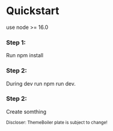 <h1> Quickstart  </h1>

use node >= 16.0

<h3>Step 1: </h3>

Run npm install

<h3> Step 2: </h3>

During dev run npm run dev.

<h3> Step 2: </h3>

Create somthing

<small> Discloser: ThemeBoiler plate is subject to change! </small>

